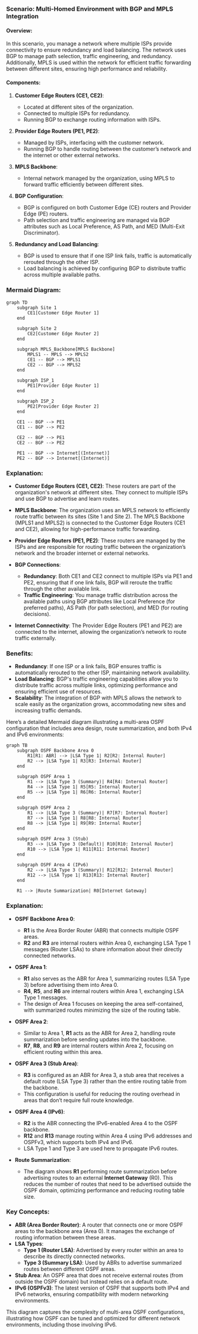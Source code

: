 
### Scenario: Multi-Homed Environment with BGP and MPLS Integration

#### Overview:
In this scenario, you manage a network where multiple ISPs provide connectivity to ensure redundancy and load balancing. The network uses BGP to manage path selection, traffic engineering, and redundancy. Additionally, MPLS is used within the network for efficient traffic forwarding between different sites, ensuring high performance and reliability.

#### Components:
1. **Customer Edge Routers (CE1, CE2)**:
   - Located at different sites of the organization.
   - Connected to multiple ISPs for redundancy.
   - Running BGP to exchange routing information with ISPs.

2. **Provider Edge Routers (PE1, PE2)**:
   - Managed by ISPs, interfacing with the customer network.
   - Running BGP to handle routing between the customer’s network and the internet or other external networks.

3. **MPLS Backbone**:
   - Internal network managed by the organization, using MPLS to forward traffic efficiently between different sites.

4. **BGP Configuration**:
   - BGP is configured on both Customer Edge (CE) routers and Provider Edge (PE) routers.
   - Path selection and traffic engineering are managed via BGP attributes such as Local Preference, AS Path, and MED (Multi-Exit Discriminator).

5. **Redundancy and Load Balancing**:
   - BGP is used to ensure that if one ISP link fails, traffic is automatically rerouted through the other ISP.
   - Load balancing is achieved by configuring BGP to distribute traffic across multiple available paths.

### Mermaid Diagram:

```mermaid
graph TD
    subgraph Site 1
        CE1[Customer Edge Router 1]
    end
    
    subgraph Site 2
        CE2[Customer Edge Router 2]
    end
    
    subgraph MPLS_Backbone[MPLS Backbone]
        MPLS1 -- MPLS --> MPLS2
        CE1 -- BGP --> MPLS1
        CE2 -- BGP --> MPLS2
    end
    
    subgraph ISP_1
        PE1[Provider Edge Router 1]
    end
    
    subgraph ISP_2
        PE2[Provider Edge Router 2]
    end
    
    CE1 -- BGP --> PE1
    CE1 -- BGP --> PE2
    
    CE2 -- BGP --> PE1
    CE2 -- BGP --> PE2
    
    PE1 -- BGP --> Internet[(Internet)]
    PE2 -- BGP --> Internet[(Internet)]
```

### Explanation:
- **Customer Edge Routers (CE1, CE2)**: These routers are part of the organization's network at different sites. They connect to multiple ISPs and use BGP to advertise and learn routes.
  
- **MPLS Backbone**: The organization uses an MPLS network to efficiently route traffic between its sites (Site 1 and Site 2). The MPLS Backbone (MPLS1 and MPLS2) is connected to the Customer Edge Routers (CE1 and CE2), allowing for high-performance traffic forwarding.

- **Provider Edge Routers (PE1, PE2)**: These routers are managed by the ISPs and are responsible for routing traffic between the organization’s network and the broader internet or external networks.

- **BGP Connections**:
  - **Redundancy**: Both CE1 and CE2 connect to multiple ISPs via PE1 and PE2, ensuring that if one link fails, BGP will reroute the traffic through the other available link.
  - **Traffic Engineering**: You manage traffic distribution across the available paths using BGP attributes like Local Preference (for preferred paths), AS Path (for path selection), and MED (for routing decisions).

- **Internet Connectivity**: The Provider Edge Routers (PE1 and PE2) are connected to the internet, allowing the organization’s network to route traffic externally.

### Benefits:
- **Redundancy**: If one ISP or a link fails, BGP ensures traffic is automatically rerouted to the other ISP, maintaining network availability.
- **Load Balancing**: BGP's traffic engineering capabilities allow you to distribute traffic across multiple links, optimizing performance and ensuring efficient use of resources.
- **Scalability**: The integration of BGP with MPLS allows the network to scale easily as the organization grows, accommodating new sites and increasing traffic demands.

Here’s a detailed Mermaid diagram illustrating a multi-area OSPF configuration that includes area design, route summarization, and both IPv4 and IPv6 environments:

```mermaid
graph TB
    subgraph OSPF Backbone Area 0
        R1[R1: ABR] --> |LSA Type 1| R2[R2: Internal Router]
        R2 --> |LSA Type 1| R3[R3: Internal Router]
    end
    
    subgraph OSPF Area 1
        R1 --> |LSA Type 3 (Summary)| R4[R4: Internal Router]
        R4 --> |LSA Type 1| R5[R5: Internal Router]
        R5 --> |LSA Type 1| R6[R6: Internal Router]
    end
    
    subgraph OSPF Area 2
        R1 --> |LSA Type 3 (Summary)| R7[R7: Internal Router]
        R7 --> |LSA Type 1| R8[R8: Internal Router]
        R8 --> |LSA Type 1| R9[R9: Internal Router]
    end
    
    subgraph OSPF Area 3 (Stub)
        R3 --> |LSA Type 3 (Default)| R10[R10: Internal Router]
        R10 --> |LSA Type 1| R11[R11: Internal Router]
    end
    
    subgraph OSPF Area 4 (IPv6)
        R2 --> |LSA Type 3 (Summary)| R12[R12: Internal Router]
        R12 --> |LSA Type 1| R13[R13: Internal Router]
    end
    
    R1 --> |Route Summarization| R0[Internet Gateway]
```

### Explanation:
- **OSPF Backbone Area 0**: 
  - **R1** is the Area Border Router (ABR) that connects multiple OSPF areas.
  - **R2** and **R3** are internal routers within Area 0, exchanging LSA Type 1 messages (Router LSAs) to share information about their directly connected networks.

- **OSPF Area 1**:
  - **R1** also serves as the ABR for Area 1, summarizing routes (LSA Type 3) before advertising them into Area 0.
  - **R4**, **R5**, and **R6** are internal routers within Area 1, exchanging LSA Type 1 messages.
  - The design of Area 1 focuses on keeping the area self-contained, with summarized routes minimizing the size of the routing table.

- **OSPF Area 2**:
  - Similar to Area 1, **R1** acts as the ABR for Area 2, handling route summarization before sending updates into the backbone.
  - **R7**, **R8**, and **R9** are internal routers within Area 2, focusing on efficient routing within this area.

- **OSPF Area 3 (Stub Area)**:
  - **R3** is configured as an ABR for Area 3, a stub area that receives a default route (LSA Type 3) rather than the entire routing table from the backbone.
  - This configuration is useful for reducing the routing overhead in areas that don’t require full route knowledge.

- **OSPF Area 4 (IPv6)**:
  - **R2** is the ABR connecting the IPv6-enabled Area 4 to the OSPF backbone.
  - **R12** and **R13** manage routing within Area 4 using IPv6 addresses and OSPFv3, which supports both IPv4 and IPv6.
  - LSA Type 1 and Type 3 are used here to propagate IPv6 routes.

- **Route Summarization**:
  - The diagram shows **R1** performing route summarization before advertising routes to an external **Internet Gateway** (R0). This reduces the number of routes that need to be advertised outside the OSPF domain, optimizing performance and reducing routing table size.

### Key Concepts:
- **ABR (Area Border Router)**: A router that connects one or more OSPF areas to the backbone area (Area 0). It manages the exchange of routing information between these areas.
- **LSA Types**:
  - **Type 1 (Router LSA)**: Advertised by every router within an area to describe its directly connected networks.
  - **Type 3 (Summary LSA)**: Used by ABRs to advertise summarized routes between different OSPF areas.
- **Stub Area**: An OSPF area that does not receive external routes (from outside the OSPF domain) but instead relies on a default route.
- **IPv6 (OSPFv3)**: The latest version of OSPF that supports both IPv4 and IPv6 networks, ensuring compatibility with modern networking environments.

This diagram captures the complexity of multi-area OSPF configurations, illustrating how OSPF can be tuned and optimized for different network environments, including those involving IPv6.
